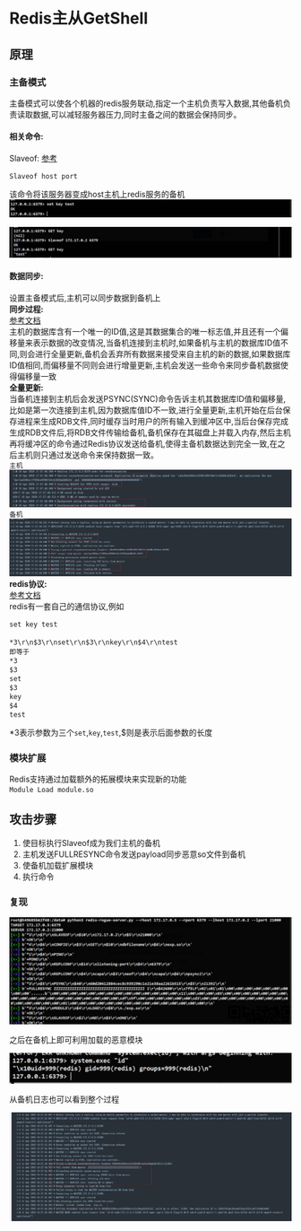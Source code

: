 # Redis主从GetShell
## **原理**
### **主备模式**
主备模式可以使各个机器的redis服务联动,指定一个主机负责写入数据,其他备机负责读取数据,可以减轻服务器压力,同时主备之间的数据会保持同步。  

#### **相关命令:**  
Slaveof: [参考](https://redis.io/commands/slaveof)
```
Slaveof host port
```
该命令将该服务器变成host主机上redis服务的备机  
![1](redis_2.jpg)  

![1](redis_1.jpg)

#### **数据同步:**  
设置主备模式后,主机可以同步数据到备机上  
**同步过程:**  
[参考文档](https://redis.io/topics/replication)   
主机的数据库含有一个唯一的ID值,这是其数据集合的唯一标志值,并且还有一个偏移量来表示数据的改变情况,当备机连接到主机时,如果备机与主机的数据库ID值不同,则会进行全量更新,备机会丢弃所有数据来接受来自主机的新的数据,如果数据库ID值相同,而偏移量不同则会进行增量更新,主机会发送一些命令来同步备机数据使得偏移量一致  
**全量更新:**  
当备机连接到主机后会发送PSYNC(SYNC)命令告诉主机其数据库ID值和偏移量,比如是第一次连接到主机,因为数据库值ID不一致,进行全量更新,主机开始在后台保存进程来生成RDB文件,同时缓存当时用户的所有输入到缓冲区中,当后台保存完成生成RDB文件后,将RDB文件传输给备机,备机保存在其磁盘上并载入内存,然后主机再将缓冲区的命令通过Redis协议发送给备机,使得主备机数据达到完全一致,在之后主机则只通过发送命令来保持数据一致。  
`主机`
![1](redis_3.jpg)
`备机`
![1](redis_4.jpg)
**redis协议:**  
[参考文档](https://redis.io/topics/protocol)  
redis有一套自己的通信协议,例如
```
set key test

*3\r\n$3\r\nset\r\n$3\r\nkey\r\n$4\r\ntest
即等于
*3
$3
set
$3
key
$4
test
```
*3表示参数为三个`set`,`key`,`test`,$则是表示后面参数的长度
### **模块扩展**
Redis支持通过加载额外的拓展模块来实现新的功能  
`Module Load module.so`
## **攻击步骤**
1. 使目标执行Slaveof成为我们主机的备机
2. 主机发送FULLRESYNC命令发送payload同步恶意so文件到备机
3. 使备机加载扩展模块
4. 执行命令
### **复现**
![1](redis_5.jpg)

之后在备机上即可利用加载的恶意模块  

![1](redis_6.jpg)

从备机日志也可以看到整个过程  

![1](redis_7.jpg)